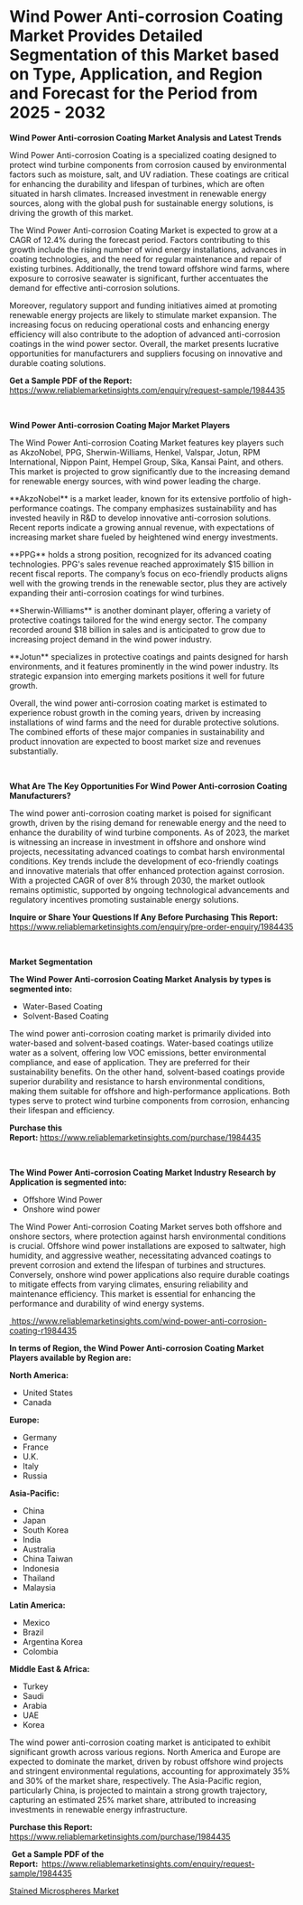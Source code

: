 <p><h1>Wind Power Anti-corrosion Coating Market Provides Detailed Segmentation of this Market based on Type, Application, and Region and Forecast for the Period from 2025 - 2032</h1></p><p><strong>Wind Power Anti-corrosion Coating Market Analysis and Latest Trends</strong></p>
<p><p>Wind Power Anti-corrosion Coating is a specialized coating designed to protect wind turbine components from corrosion caused by environmental factors such as moisture, salt, and UV radiation. These coatings are critical for enhancing the durability and lifespan of turbines, which are often situated in harsh climates. Increased investment in renewable energy sources, along with the global push for sustainable energy solutions, is driving the growth of this market.</p><p>The Wind Power Anti-corrosion Coating Market is expected to grow at a CAGR of 12.4% during the forecast period. Factors contributing to this growth include the rising number of wind energy installations, advances in coating technologies, and the need for regular maintenance and repair of existing turbines. Additionally, the trend toward offshore wind farms, where exposure to corrosive seawater is significant, further accentuates the demand for effective anti-corrosion solutions.</p><p>Moreover, regulatory support and funding initiatives aimed at promoting renewable energy projects are likely to stimulate market expansion. The increasing focus on reducing operational costs and enhancing energy efficiency will also contribute to the adoption of advanced anti-corrosion coatings in the wind power sector. Overall, the market presents lucrative opportunities for manufacturers and suppliers focusing on innovative and durable coating solutions.</p></p>
<p><strong>Get a Sample PDF of the Report:&nbsp;</strong> <a href="https://www.reliablemarketinsights.com/enquiry/request-sample/1984435?utm_campaign=2943&utm_medium=2&utm_source=Github&utm_content=ia&utm_term=03042025&utm_id=wind-power-anti-corrosion-coating">https://www.reliablemarketinsights.com/enquiry/request-sample/1984435</a></p>
<p>&nbsp;</p>
<p><strong>Wind Power Anti-corrosion Coating Major Market Players</strong></p>
<p><p>The Wind Power Anti-corrosion Coating Market features key players such as AkzoNobel, PPG, Sherwin-Williams, Henkel, Valspar, Jotun, RPM International, Nippon Paint, Hempel Group, Sika, Kansai Paint, and others. This market is projected to grow significantly due to the increasing demand for renewable energy sources, with wind power leading the charge.</p><p>**AkzoNobel** is a market leader, known for its extensive portfolio of high-performance coatings. The company emphasizes sustainability and has invested heavily in R&D to develop innovative anti-corrosion solutions. Recent reports indicate a growing annual revenue, with expectations of increasing market share fueled by heightened wind energy investments.</p><p>**PPG** holds a strong position, recognized for its advanced coating technologies. PPG's sales revenue reached approximately $15 billion in recent fiscal reports. The company’s focus on eco-friendly products aligns well with the growing trends in the renewable sector, plus they are actively expanding their anti-corrosion coatings for wind turbines.</p><p>**Sherwin-Williams** is another dominant player, offering a variety of protective coatings tailored for the wind energy sector. The company recorded around $18 billion in sales and is anticipated to grow due to increasing project demand in the wind power industry.</p><p>**Jotun** specializes in protective coatings and paints designed for harsh environments, and it features prominently in the wind power industry. Its strategic expansion into emerging markets positions it well for future growth.</p><p>Overall, the wind power anti-corrosion coating market is estimated to experience robust growth in the coming years, driven by increasing installations of wind farms and the need for durable protective solutions. The combined efforts of these major companies in sustainability and product innovation are expected to boost market size and revenues substantially.</p></p>
<p>&nbsp;</p>
<p><strong>What Are The Key Opportunities For Wind Power Anti-corrosion Coating Manufacturers?</strong></p>
<p><p>The wind power anti-corrosion coating market is poised for significant growth, driven by the rising demand for renewable energy and the need to enhance the durability of wind turbine components. As of 2023, the market is witnessing an increase in investment in offshore and onshore wind projects, necessitating advanced coatings to combat harsh environmental conditions. Key trends include the development of eco-friendly coatings and innovative materials that offer enhanced protection against corrosion. With a projected CAGR of over 8% through 2030, the market outlook remains optimistic, supported by ongoing technological advancements and regulatory incentives promoting sustainable energy solutions.</p></p>
<p><strong>Inquire or Share Your Questions If Any Before Purchasing This Report:</strong> <a href="https://www.reliablemarketinsights.com/enquiry/pre-order-enquiry/1984435?utm_campaign=2943&utm_medium=2&utm_source=Github&utm_content=ia&utm_term=03042025&utm_id=wind-power-anti-corrosion-coating">https://www.reliablemarketinsights.com/enquiry/pre-order-enquiry/1984435</a></p>
<p>&nbsp;</p>
<p><strong>Market Segmentation</strong></p>
<p><strong>The Wind Power Anti-corrosion Coating Market Analysis by types is segmented into:</strong></p>
<p><ul><li>Water-Based Coating</li><li>Solvent-Based Coating</li></ul></p>
<p><p>The wind power anti-corrosion coating market is primarily divided into water-based and solvent-based coatings. Water-based coatings utilize water as a solvent, offering low VOC emissions, better environmental compliance, and ease of application. They are preferred for their sustainability benefits. On the other hand, solvent-based coatings provide superior durability and resistance to harsh environmental conditions, making them suitable for offshore and high-performance applications. Both types serve to protect wind turbine components from corrosion, enhancing their lifespan and efficiency.</p></p>
<p><strong>Purchase this Report:&nbsp;</strong><a href="https://www.reliablemarketinsights.com/purchase/1984435?utm_campaign=2943&utm_medium=2&utm_source=Github&utm_content=ia&utm_term=03042025&utm_id=wind-power-anti-corrosion-coating">https://www.reliablemarketinsights.com/purchase/1984435</a></p>
<p>&nbsp;</p>
<p><strong>The Wind Power Anti-corrosion Coating Market Industry Research by Application is segmented into:</strong></p>
<p><ul><li>Offshore Wind Power</li><li>Onshore wind power</li></ul></p>
<p><p>The Wind Power Anti-corrosion Coating Market serves both offshore and onshore sectors, where protection against harsh environmental conditions is crucial. Offshore wind power installations are exposed to saltwater, high humidity, and aggressive weather, necessitating advanced coatings to prevent corrosion and extend the lifespan of turbines and structures. Conversely, onshore wind power applications also require durable coatings to mitigate effects from varying climates, ensuring reliability and maintenance efficiency. This market is essential for enhancing the performance and durability of wind energy systems.</p></p>
<p><a href="https://www.reliablemarketinsights.com/wind-power-anti-corrosion-coating-r1984435?utm_campaign=2943&utm_medium=2&utm_source=Github&utm_content=ia&utm_term=03042025&utm_id=wind-power-anti-corrosion-coating">&nbsp;https://www.reliablemarketinsights.com/wind-power-anti-corrosion-coating-r1984435</a></p>
<p><strong>In terms of Region, the Wind Power Anti-corrosion Coating Market Players available by Region are:</strong></p>
<p>
    <p> <strong> North America: </strong>
        <ul>
            <li>United States</li>
            <li>Canada</li>
        </ul>
        </p> 
    <p> <strong> Europe: </strong>
        <ul>
            <li>Germany</li>
            <li>France</li>
            <li>U.K.</li>
            <li>Italy</li>
            <li>Russia</li>
        </ul>
        </p> 
    <p> <strong> Asia-Pacific: </strong>
        <ul>
            <li>China</li>
            <li>Japan</li>
            <li>South Korea</li>
            <li>India</li>
            <li>Australia</li>
            <li>China Taiwan</li>
            <li>Indonesia</li>
            <li>Thailand</li>
            <li>Malaysia</li>
        </ul>
        </p> 
    <p> <strong> Latin America: </strong>
        <ul>
            <li>Mexico</li>
            <li>Brazil</li>
            <li>Argentina Korea</li>
            <li>Colombia</li>
        </ul>
        </p> 
    <p> <strong> Middle East & Africa: </strong>
        <ul>
            <li>Turkey</li>
            <li>Saudi</li>
            <li>Arabia</li>
            <li>UAE</li>
            <li>Korea</li>
        </ul>
    </p>
    </p>
<p><p>The wind power anti-corrosion coating market is anticipated to exhibit significant growth across various regions. North America and Europe are expected to dominate the market, driven by robust offshore wind projects and stringent environmental regulations, accounting for approximately 35% and 30% of the market share, respectively. The Asia-Pacific region, particularly China, is projected to maintain a strong growth trajectory, capturing an estimated 25% market share, attributed to increasing investments in renewable energy infrastructure.</p></p>
<p><strong>Purchase this Report: </strong><a href="https://www.reliablemarketinsights.com/purchase/1984435?utm_campaign=2943&utm_medium=2&utm_source=Github&utm_content=ia&utm_term=03042025&utm_id=wind-power-anti-corrosion-coating">https://www.reliablemarketinsights.com/purchase/1984435</a></p>
<p>&nbsp;<strong>Get a Sample PDF of the Report:&nbsp;&nbsp;</strong><a href="https://www.reliablemarketinsights.com/enquiry/request-sample/1984435?utm_campaign=2943&utm_medium=2&utm_source=Github&utm_content=ia&utm_term=03042025&utm_id=wind-power-anti-corrosion-coating">https://www.reliablemarketinsights.com/enquiry/request-sample/1984435</a></p>
<p><strong></strong></p>
<p><p><a href="https://github.com/meuskocov/Market-Research-Report-List-1/blob/main/stained-microspheres-market.md?utm_campaign=2943&utm_medium=2&utm_source=Github&utm_content=ia&utm_term=03042025&utm_id=wind-power-anti-corrosion-coating">Stained Microspheres Market</a></p></p>